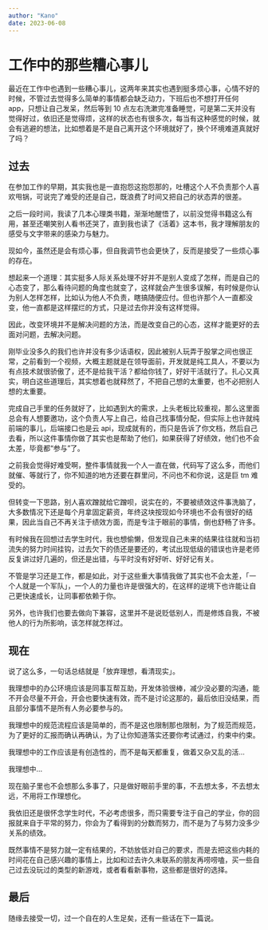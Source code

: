 ```yaml
---
author: "Kano"
date: 2023-06-08
---
```


# 工作中的那些糟心事儿

最近在工作中也遇到一些糟心事儿，这两年来其实也遇到挺多烦心事，心情不好的时候，不管过去觉得多么简单的事情都会缺乏动力，下班后也不想打开任何 app，只想让自己发呆，然后等到 10 点左右洗漱完准备睡觉，可是第二天并没有觉得好过，依旧还是觉得烦，这样的状态也有很多次，每当有这种感觉的时候，就会有逃避的想法，比如想着是不是自己离开这个环境就好了，换个环境难道真就好了吗？

## 过去

在参加工作的早期，其实我也是一直抱怨这抱怨那的，吐槽这个人不负责那个人喜欢甩锅，可说完了难受的还是自己，既浪费了时间又把自己的状态弄的很差。

之后一段时间，我读了几本心理类书籍，渐渐地醒悟了，以前没觉得书籍这么有用，甚至还嘲笑别人看书还哭了，直到我也读了《活着》这本书，我才理解朋友的感受与文字带来的感染力与魅力。

现如今，虽然还是会有烦心事，但自我调节也会更快了，反而是接受了一些烦心事的存在。

想起来一个道理：其实挺多人际关系处理不好并不是别人变成了怎样，而是自己的心态变了，那么看待问题的角度也就变了，这样就会产生很多误解，有时候是你认为别人怎样怎样，比如认为他人不负责，瞎搞随便应付。但也许那个人一直都没变，他一直都是这样摆烂的方式，只是过去你并没有这样觉得。

因此，改变环境并不是解决问题的方法，而是改变自己的心态，这样才能更好的去面对问题，去解决问题。

刚毕业没多久的我们也许并没有多少话语权，因此被别人玩弄于股掌之间也很正常，之前看到一个视频，大概主题就是在领导面前，开发就是纯工具人，不要以为有点技术就很骄傲了，还不是给我干活？都给你钱了，好好干活就行了。扎心又真实，明白这些道理后，其实想着也就释然了，不把自己想的太重要，也不必把别人想的太重要。

完成自己手里的任务就好了，比如遇到大的需求，上头老板比较重视，那么这里面总会有人想要邀功，这个负责人写上自己，给自己找事情分配，但实际上也许就纯前端的事儿，后端接口也是云 api，现成就有的，而只是告诉了你文档，然后自己去看，所以这件事情你做了其实也是帮助了他们，如果获得了好绩效，他们也不会太差，毕竟都“参与”了。

之前我会觉得好难受啊，整件事情就我一个人一直在做，代码写了这么多，而他们就催、等就行了，你不知道的地方还要在群里问，不问也不和你说，这是巨 tm 难受的。

但转变一下思路，别人喜欢蹭就给它蹭呗，说实在的，不要被绩效这件事洗脑了，大多数情况下还是每个月拿固定薪资，年终这块按现如今环境也不会有很好的结果，因此当自己不再关注于绩效方面，而是专注于眼前的事情，倒也舒畅了许多。

有时候我在回想过去学生时代，我也想偷懒，但发现自己未来的结果往往就和当初流失的努力时间挂钩，过去欠下的债还是要还的，考试出现低级的错误也许是老师反复讲过好几遍的，但还是出错，与平时没有好好听、好好记有关。

不管是学习还是工作，都是如此，对于这些重大事情我做了其实也不会太差，「一个人就是一个军队」，一个人的力量也许是很强大的，在这样的逆境下也许能让自己更快速成长，让同事都依赖于你。

另外，也许我们也要去做向下兼容，这里并不是说贬低别人，而是修炼自我，不被他人的行为所影响，该怎样就怎样过。

## 现在

说了这么多，一句话总结就是「放弃理想，看清现实」。

我理想中的办公环境应该是同事互帮互助，开发体验很棒，减少没必要的沟通，能不开会尽量不开会，开会也要快速有效，而不是讨论这那的，最后依旧没结果，而且部分事情不是所有人务必要参与的。

我理想中的规范流程应该是简单的，而不是这也限制那也限制，为了规范而规范，为了更好的汇报而确认再确认，为了让你知道落实还要你考试通过，约束中约束。

我理想中的工作应该是有创造性的，而不是每天都重复，做着又杂又乱的活...

我理想中...

现在脑子里也不会想那么多事了，只是做好眼前手里的事，不去想太多，不去想太远，不用将工作理想化。

我依旧还是很怀念学生时代，不必考虑很多，而只需要专注于自己的学业，你的回报就来自于平常的努力，你会为了看得到的分数而努力，而不是为了与努力没多少关系的绩效。

既然事情不是努力就一定有结果的，不妨放低对自己的要求，而是去把这些内耗的时间花在自己感兴趣的事情上，比如和过去许久未联系的朋友再唠唠嗑，买一些自己过去没玩过的类型的新游戏，或者看看新事物，这些都是很好的选择。

## 最后

随缘去接受一切，过一个自在的人生足矣，还有一些话在下一篇说。
